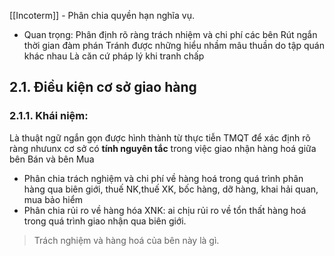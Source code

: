 [[Incoterm]] - Phân chia quyền hạn nghĩa vụ.
- Quan trọng:
Phân định rõ ràng trách nhiệm và chi phí các bên
Rút ngắn thời gian đàm phán
Tránh được những hiểu nhầm mâu thuần do tập quán khác nhau
Là căn cứ pháp lý khi tranh chấp

## 2.1. Điều kiện cơ sở giao hàng 
### 2.1.1. Khái niệm:
Là thuật ngữ ngắn gọn được hình thành từ thực tiễn TMQT để xác định rõ ràng nhưunx cơ sở có **tính nguyên tắc** trong việc giao nhận hàng hoá giữa bên Bán và bên Mua
- Phân chia trách nghiệm và chi phí về hàng hoá trong quá trình phân hàng qua biên giới, thuế NK,thuế XK, bốc hàng, dỡ hàng, khai hải quan, mua bảo hiểm
- Phân chia rủi ro về hàng hóa XNK: ai chịu rủi ro về tổn thất hàng hoá trong quá trình giao nhận qua biên giới.
> Trách nghiệm và hàng hoá của bên này là gì.